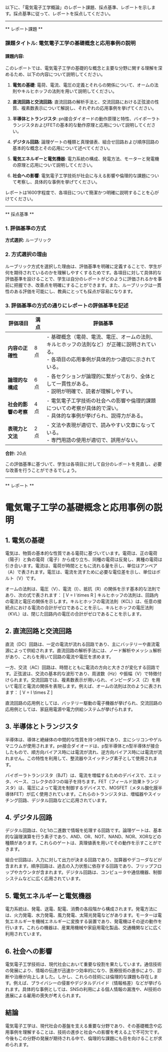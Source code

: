 以下に、「電気電子工学概論」のレポート課題、採点基準、レポートを示します。採点基準に従って、レポートを採点してください。

---------------------------------------
** レポート課題 **

### 課題タイトル: 電気電子工学の基礎概念と応用事例の説明

#### 課題内容:
このレポートでは、電気電子工学の基礎的な概念と主要な分野に関する理解を深めるため、以下の内容について説明してください。

1. **電気の基礎**: 電荷、電流、電圧の定義とそれらの関係について、オームの法則やキルヒホッフの法則を用いて説明してください。

2. **直流回路と交流回路**: 直流回路の解析手法と、交流回路における正弦波の性質、複素数表示について解説し、それぞれの応用事例を挙げてください。

3. **半導体とトランジスタ**: pn接合ダイオードの動作原理と特性、バイポーラトランジスタおよびFETの基本的な動作原理と応用について説明してください。

4. **デジタル回路**: 論理ゲートの種類と真理値表、組合せ回路および順序回路の基本的な概念とその応用について述べてください。

5. **電気エネルギーと電気機器**: 電力系統の構成、発電方法、モーターと発電機の原理と応用について説明してください。

6. **社会への影響**: 電気電子工学技術が社会に与える影響や倫理的な課題について考察し、具体的な事例を挙げてください。

レポートは1600字程度で、各項目について簡潔かつ明確に説明することを心がけてください。

---------------------------------------
** 採点基準 **

### 1. 評価基準の方式
**方式選択:** ルーブリック

### 2. 方式選択の理由
ルーブリック方式を選択した理由は、評価基準を明確に定義することで、学生が何を期待されているのかを理解しやすくするためです。各項目に対して具体的な評価基準を設けることで、学生は自分のレポートがどのように評価されるかを事前に把握でき、改善点を明確にすることができます。また、ルーブリックは一貫性のある評価を可能にし、教員にとっても採点が容易になります。

### 3. 評価基準の方式の通りにレポートの評価基準を記述

| 評価項目                     | 満点 | 評価基準                                                                                     |
|------------------------------|------|----------------------------------------------------------------------------------------------|
| **内容の正確性**             | 8点  | - 基礎概念（電荷、電流、電圧、オームの法則、キルヒホッフの法則など）が正確に説明されている。<br>- 各項目の応用事例が具体的かつ適切に示されている。 |
| **論理的な構成**             | 6点  | - 各セクションが論理的に繋がっており、全体として一貫性がある。<br>- 説明が明確で、読者が理解しやすい。 |
| **社会的影響の考察**         | 4点  | - 電気電子工学技術の社会への影響や倫理的課題についての考察が具体的で深い。<br>- 具体的な事例が挙げられ、説得力がある。 |
| **表現力と文法**             | 2点  | - 文法や表現が適切で、読みやすい文章になっている。<br>- 専門用語の使用が適切で、誤用がない。 |

**合計:** 20点

この評価基準に基づいて、学生は各項目に対して自分のレポートを見直し、必要な改善を行うことができるでしょう。

---------------------------------------
** レポート **
# 電気電子工学の基礎概念と応用事例の説明

## 1. 電気の基礎

電気は、物質の基本的な性質である電荷に基づいています。電荷は、正の電荷（陽子）と負の電荷（電子）から成り立ち、同種の電荷は反発し、異種の電荷は引き合います。電流は、電荷が時間とともに流れる量を示し、単位はアンペア（A）で表されます。電圧は、電流を流すために必要な電位差を示し、単位はボルト（V）です。

オームの法則は、電圧（V）、電流（I）、抵抗（R）の関係を示す基本的な法則であり、次の式で表されます：
\[ V = I \times R \]
キルヒホッフの法則は、回路内の電流と電圧の関係を示します。キルヒホッフの電流法則（KCL）は、任意の接続点における電流の合計がゼロであることを示し、キルヒホッフの電圧法則（KVL）は、閉じた回路内の電圧の合計がゼロであることを示します。

## 2. 直流回路と交流回路

直流（DC）回路は、一定の電流が流れる回路であり、主にバッテリーや直流電源によって供給されます。直流回路の解析手法には、ノード解析やメッシュ解析があり、これらを用いて回路の電流や電圧を求めます。

一方、交流（AC）回路は、時間とともに電流の方向と大きさが変化する回路です。正弦波は、交流の基本的な波形であり、周波数（Hz）や振幅（V）で特徴付けられます。交流回路では、複素数表示が用いられ、インピーダンス（Z）を用いて電圧と電流の関係を表現します。例えば、オームの法則は次のように表されます：
\[ V = I \times Z \]

直流回路の応用例としては、バッテリー駆動の電子機器が挙げられ、交流回路の応用例としては、家庭用電源や電力供給システムが挙げられます。

## 3. 半導体とトランジスタ

半導体は、導体と絶縁体の中間的な性質を持つ材料であり、主にシリコンやゲルマニウムが使用されます。pn接合ダイオードは、p型半導体とn型半導体が接合したもので、順方向バイアス時には電流が流れ、逆方向バイアス時には電流が流れません。この特性を利用して、整流器やスイッチング素子として使用されます。

バイポーラトランジスタ（BJT）は、電流を増幅するためのデバイスで、エミッタ、ベース、コレクタの3つの端子を持ちます。FET（フィールド効果トランジスタ）は、電圧によって電流を制御するデバイスで、MOSFET（メタル酸化膜半導体FET）が広く使用されています。これらのトランジスタは、増幅器やスイッチング回路、デジタル回路などに応用されています。

## 4. デジタル回路

デジタル回路は、0と1の二進数で情報を処理する回路です。論理ゲートは、基本的な論理演算を行う素子であり、AND、OR、NOT、NAND、NOR、XORなどの種類があります。これらのゲートは、真理値表を用いてその動作を示すことができます。

組合せ回路は、入力に対して出力が決まる回路であり、加算器やデコーダなどが含まれます。順序回路は、過去の入力状態に依存する回路であり、フリップフロップやカウンタが含まれます。デジタル回路は、コンピュータや通信機器、制御システムなどに広く応用されています。

## 5. 電気エネルギーと電気機器

電力系統は、発電、送電、配電、消費の各段階から構成されます。発電方法には、火力発電、水力発電、風力発電、太陽光発電などがあります。モーターは電気エネルギーを機械エネルギーに変換する装置であり、発電機はその逆の動作を行います。これらの機器は、産業用機械や家庭用電化製品、交通機関などに広く利用されています。

## 6. 社会への影響

電気電子工学技術は、現代社会において重要な役割を果たしています。通信技術の発展により、情報の伝達が迅速かつ効率的になり、医療技術の進歩により、診断や治療が向上しました。しかし、これらの技術には倫理的な課題も存在します。例えば、プライバシーの侵害やデジタルデバイド（情報格差）などが挙げられます。具体的な事例としては、SNSの利用による個人情報の漏洩や、AI技術の進展による雇用の喪失が考えられます。

## 結論

電気電子工学は、現代社会の基盤を支える重要な分野であり、その基礎概念や応用事例を理解することは、技術の進歩と社会への影響を考える上で不可欠です。今後もこの分野の発展が期待される中で、倫理的な課題にも目を向けることが求められます。


